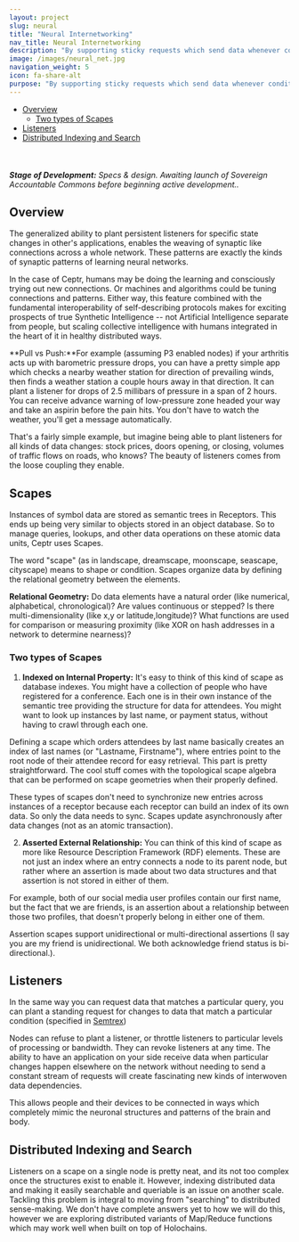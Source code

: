 ```yaml
---
layout: project
slug: neural
title: "Neural Internetworking"
nav_title: Neural Internetworking
description: "By supporting sticky requests which send data whenever conditions are matched, we enable neural-like behavior across all applications."
image: /images/neural_net.jpg
navigation_weight: 5
icon: fa-share-alt
purpose: "By supporting sticky requests which send data whenever conditions are matched, we enable neural-like behavior across all applications."
---
```

<!-- TOC START min:1 max:3 link:true update:true -->
  - [Overview](#overview)
    - [Two types of Scapes](#two-types-of-scapes)
  - [Listeners](#listeners)
  - [Distributed Indexing and Search](#distributed-indexing-and-search)

<!-- TOC END -->

<div  style="margin-top:50px" class="alert alert-danger" role="alert"><em><b>Stage of Development:</b> Specs & design. Awaiting launch of Sovereign Accountable Commons before beginning active development..</em></div>

## Overview
The generalized ability to plant persistent listeners for specific state changes in other's applications, enables the weaving of synaptic like connections across a whole network. These patterns are exactly the kinds of synaptic patterns of learning neural networks.

In the case of Ceptr, humans may be doing the learning and consciously trying out new connections. Or machines and algorithms could be tuning connections and patterns. Either way, this feature combined with the fundamental interoperability of self-describing protocols makes for exciting prospects of true Synthetic Intelligence -- not Artificial Intelligence separate from people, but scaling collective intelligence with humans integrated in the heart of it in healthy distributed ways.

**Pull vs Push:**For example (assuming P3 enabled nodes) if your arthritis acts up with barometric pressure drops, you can have a pretty simple app which checks a nearby weather station for direction of prevailing winds, then finds a weather station a couple hours away in that direction. It can plant a listener for drops of 2.5 millibars of pressure in a span of 2 hours. You can receive advance warning of low-pressure zone headed your way and take an aspirin before the pain hits. You don't have to watch the weather, you'll get a message automatically.

That's a fairly simple example, but imagine being able to plant listeners for all kinds of data changes: stock prices, doors opening, or closing, volumes of traffic flows on roads, who knows? The beauty of listeners comes from the loose coupling they enable.

## Scapes
Instances of symbol data are stored as semantic trees in Receptors. This ends up being very similar to objects stored in an object database. So to manage queries, lookups, and other data operations on these atomic data units, Ceptr uses Scapes.

The word "scape" (as in landscape, dreamscape, moonscape, seascape, cityscape) means to shape or condition. Scapes organize data by defining the relational geometry between the elements.

**Relational Geometry:** Do data elements have a natural order (like numerical, alphabetical, chronological)? Are values continuous or stepped? Is there multi-dimensionality (like x,y or latitude,longitude)? What functions are used for comparison or measuring proximity (like XOR on hash addresses in a network to determine nearness)?

### Two types of Scapes
1) **Indexed on Internal Property:** It's easy to think of this kind of scape as database indexes. You might have a collection of people who have registered for a conference. Each one is in their own instance of the semantic tree providing the structure for data for attendees. You might want to look up instances by last name, or payment status, without having to crawl through each one.

Defining a scape which orders attendees by last name basically creates an index of last names (or "Lastname, Firstname"), where entries point to the root node of their attendee record for easy retrieval. This part is pretty straightforward. The cool stuff comes with the topological scape algebra that can be performed on scape geometries when their properly defined.

These types of scapes don't need to synchronize new entries across instances of a receptor because each receptor can build an index of its own data. So only the data needs to sync. Scapes update asynchronously after data changes (not as an atomic transaction).

2) **Asserted  External Relationship:** You can think of this kind of scape as more like Resource Description Framework (RDF) elements. These are not just an index where an entry connects a node to its parent node, but rather where an assertion is made about two data structures and that assertion is not stored in either of them.

For example, both of our social media user profiles contain our first name, but the fact that we are friends, is an assertion about a relationship between those two profiles, that doesn't properly belong in either one of them.

Assertion scapes support unidirectional or multi-directional assertions (I say you are my friend is unidirectional. We both acknowledge friend status is bi-directional.).

## Listeners
In the same way you can request data that matches a particular query, you can plant a standing request for changes to data that match a particular condition (specified in [Semtrex](/projects/pcubed))

Nodes can refuse to plant a listener, or throttle listeners to particular levels of processing or bandwidth. They can revoke listeners at any time. The ability to have an application on your side receive data when particular changes happen elsewhere on the network without needing to send a constant stream of requests will create fascinating new kinds of interwoven data dependencies.

This allows people and their devices to be connected in ways which completely mimic the neuronal structures and patterns of the brain and body.

## Distributed Indexing and Search
Listeners on a scape on a single node is pretty neat, and its not too complex once the structures exist to enable it. However, indexing distributed data and making it easily searchable and queriable is an issue on another scale.  Tackling this problem is integral to moving from "searching" to distributed sense-making.  We don't have complete answers yet to how we will do this, however we are exploring distributed variants of Map/Reduce functions which may work well when built on top of Holochains.
